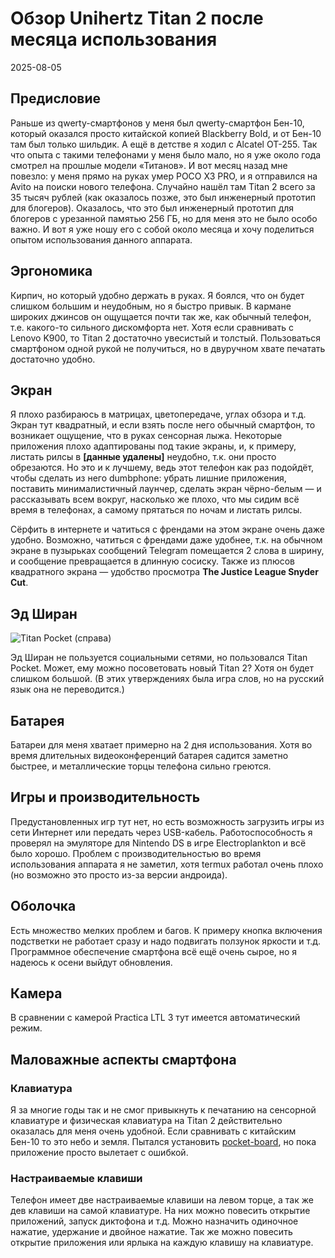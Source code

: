 # Обзор Unihertz Titan 2 после месяца использования
2025-08-05

## Предисловие
Раньше из qwerty-смартфонов у меня был qwerty-смартфон Бен-10, который оказался просто китайской копией Blackberry Bold, и от Бен-10 там был только шильдик. А ещё в детстве я ходил с Alcatel OT-255. Так что опыта с такими телефонами у меня было мало, но я уже около года смотрел на прошлые модели «Титанов». И вот месяц назад мне повезло: у меня прямо на руках умер POCO X3 PRO, и я отправился на Avito на поиски нового телефона. Случайно нашёл там Titan 2 всего за 35 тысяч рублей (как оказалось позже, это был инженерный прототип для блогеров). Оказалось, что это был инженерный прототип для блогеров с урезанной памятью 256 ГБ, но для меня это не было особо важно. И вот я уже ношу его с собой около месяца и хочу поделиться опытом использования данного аппарата.

## Эргономика
Кирпич, но который удобно держать в руках. Я боялся, что он будет слишком большим и неудобным, но я быстро привык. В кармане широких джинсов он ощущается почти так же, как обычный телефон, т.е. какого-то сильного дискомфорта нет. Хотя если сравнивать с Lenovo K900, то Titan 2 достаточно увесистый и толстый. Пользоваться смартфоном одной рукой не получиться, но в двуручном хвате печатать достаточно удобно.

## Экран
Я плохо разбираюсь в матрицах, цветопередаче, углах обзора и т.д. Экран тут квадратный, и если взять после него обычный смартфон, то возникает ощущение, что в руках сенсорная лыжа. Некоторые приложения плохо адаптированы под такие экраны, и, к примеру, листать рилсы в **[данные удалены]** неудобно, т.к. они просто обрезаются. Но это и к лучшему, ведь этот телефон как раз подойдёт, чтобы сделать из него dumbphone: убрать лишние приложения, поставить минималистичный лаунчер, сделать экран чёрно-белым — и рассказывать всем вокруг, насколько же плохо, что мы сидим всё время в телефонах, а самому прятаться по ночам и листать рилсы.

Сёрфить в интернете и чатиться с френдами на этом экране очень даже удобно. Возможно, чатиться с френдами даже удобнее, т.к. на обычном экране в пузырьках сообщений Telegram помещается 2 слова в ширину, и сообщение превращается в длинную сосиску. Также из плюсов квадратного экрана — удобство просмотра **The Justice League Snyder Cut**.
 
## Эд Ширан
![Titan Pocket (справа)](https://encrypted-tbn0.gstatic.com/images?q=tbn:ANd9GcSL-awNaUJGK3esAG7kKGq54O-0vvO1SXChvQ&s)

Эд Ширан не пользуется социальными сетями, но пользовался Titan Pocket. Может, ему можно посоветовать новый Titan 2? Хотя он будет слишком большой. (В этих утверждениях была игра слов, но на русский язык она не переводится.)

## Батарея
Батареи для меня хватает примерно на 2 дня использования. Хотя во время длительных видеоконференций батарея садится заметно быстрее, и металлические торцы телефона сильно греются.

## Игры и производительность
Предустановленных игр тут нет, но есть возможность загрузить игры из сети Интернет или передать через USB-кабель. Работоспособность я проверял на эмуляторе для Nintendo DS в игре Electroplankton и всё было хорошо.
Проблем с производительностью во время использования аппарата я не заметил, хотя termux работал очень плохо (но возможно это просто из-за версии андроида).

## Оболочка
Есть множество мелких проблем и багов. К примеру кнопка включения подстветки не работает сразу и надо подвигать ползунок яркости и т.д. Программное обеспечение смартфона всё ещё очень сырое, но я надеюсь к осени выйдут обновления.

## Камера
В сравнении с камерой Practica LTL 3 тут имеется автоматический режим.

## Маловажные аспекты смартфона
### Клавиатура
Я за многие годы так и не смог привыкнуть к печатанию на сенсорной клавиатуре и физическая клавиатура на Titan 2 действительно оказалась для меня очень удобной. Если сравнивать с китайским Бен-10 то это небо и земля.
Пытался установить [pocket-board](https://github.com/SinuXVR/pocket-board), но пока приложение просто вылетает с ошибкой.


### Настраиваемые клавиши
Телефон имеет две настраиваемые клавиши на левом торце, а так же дев клавиши на самой клавиатуре. На них можно повесить открытие приложений, запуск диктофона и т.д. Можно назначить одиночное нажатие, удержание и двойное нажатие. Так же можно повесить открытие приложения или ярлыка на каждую клавишу на клавиатуре.

